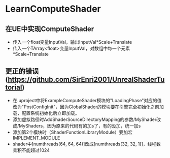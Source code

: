 # LearnComputeShader
## 在UE中实现ComputeShader
* 传入一个float变量InputVal，输出InputVal*Scale+Translate
* 传入一个TArray\<float\>变量InputVal，对数组中每一个元素*Scale+Translate

## 更正的错误(https://github.com/SirEnri2001/UnrealShaderTutorial)

* 在.uproject中将ExampleComputeShader模块的"LoadingPhase"对应的值改为"PostConfigInit"，因为GlobalShader的模块要在引擎完全初始化之前加载，配置系统初始化后立即加载。
* 添加虚拟路径时AddShaderSourceDirectoryMapping的参数/MyShader改成/MyShaders，因为原来的代码有的加s了，有的没加，统一加s
* 添加第2个模块时（ShaderFunctionLibraryModule）要加宏IMPLEMENT_MODULE
* shader中\[numthreads(64, 64, 64)\]改成\[numthreads(32, 32, 1)\]，线程数乘积不能超过1024
